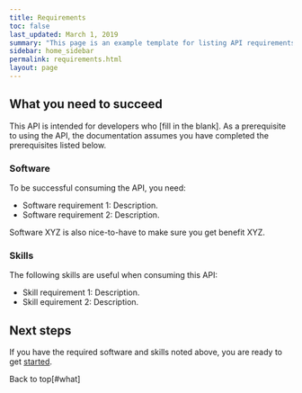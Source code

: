 ```yaml
---
title: Requirements
toc: false
last_updated: March 1, 2019
summary: "This page is an example template for listing API requirements"
sidebar: home_sidebar
permalink: requirements.html
layout: page
---
```


## What you need to succeed

This API is intended for developers who [fill in the blank]. As a prerequisite to using the API, the documentation assumes you have completed the prerequisites listed below.

### Software

To be successful consuming the API, you need:

* Software requirement 1: Description.
* Software requirement 2: Description.

Software XYZ is also nice-to-have to make sure you get benefit XYZ.

### Skills

The following skills are useful when consuming this API:
* Skill requirement 1: Description.
* Skill equirement 2: Description.

## Next steps
If you have the required software and skills noted above, you are ready to get [started](gettingstarted.html).

Back to top[#what]
